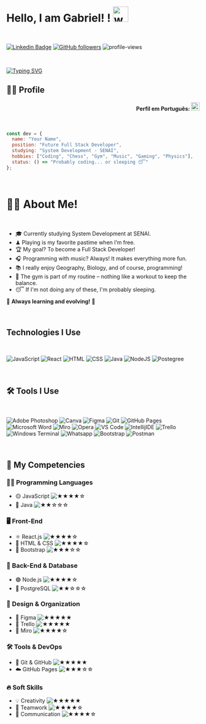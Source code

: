 # Hello, I am Gabriel! ! <img src="https://user-images.githubusercontent.com/72663882/171687151-bb31c996-c9d2-49c8-b593-734946893b23.gif" alt="waving hand gif" aria-hidden="true" width="40" />

<br>

[![Linkedin Badge](https://img.shields.io/badge/-LinkedIn-blue?style=flat-square&logo=Linkedin&logoColor=white&link=https://www.linkedin.com/in/nicholas-carvalho-2b73a5297/)](https://www.linkedin.com/in/gabriel-fernandes-a90649329/)
[![GitHub followers](https://img.shields.io/github/followers/GabrielFerLacerda?label=Follow&style=social)](https://github.com/nicholas-sc-08)
![profile-views](https://komarev.com/ghpvc/?username=GabrielFerLacerda&color=blue)

<br>

[![Typing SVG](https://readme-typing-svg.demolab.com?font=Fira+Code&pause=1000&width=435&lines=Hello+Dev%C2%B4s%2C+Sou+o+Gabriel!+%E2%9C%8C%EF%B8%8F;Futuro+Full-Stack+Developer!+%F0%9F%92%BB;Sejam+bem-vindos(as)+ao+meu+Perfil%F0%9F%A4%93)](https://git.io/typing-svg)

## 👨‍💻 Profile

  <div align="right">
  
#### Perfil em Português: <kbd>[<img title="English" alt="English" src="https://img.icons8.com/color/48/000000/brazil.png" width="22">](https://github.com/nicholas-sc-08/nicholas-sc-08/blob/main/README.md)</kbd>

  
  </div>

<br>

```js
const dev = {
  name: "Your Name",
  position: "Future Full Stack Developer",
  studying: "System Development - SENAI",
  hobbies: ["Coding", "Chess", "Gym", "Music", "Gaming", "Physics"],
  status: () => "Probably coding... or sleeping 😴"
};
```

<br>

# 👨‍💻 About Me!

<br>

- 🎓 Currently studying System Development at SENAI.
- ♟ Playing is my favorite pastime when I’m free.
- 🏆 My goal? To become a Full Stack Developer!
- 🎧 Programming with music? Always! It makes everything more fun.
- 📚 I really enjoy Geography, Biology, and of course, programming!
- 💪 The gym is part of my routine – nothing like a workout to keep the balance.
- 😴 If I'm not doing any of these, I'm probably sleeping.

🚀 **Always learning and evolving!** 🚀  

<br>


##  Technologies I Use

<br>

![JavaScript](https://img.shields.io/badge/JavaScript-F7DF1E?style=for-the-badge&logo=javascript&logoColor=black)
![React](https://img.shields.io/badge/React-20232A?style=for-the-badge&logo=react&logoColor=61DAFB)
![HTML](https://img.shields.io/badge/HTML5-E34F26?style=for-the-badge&logo=html5&logoColor=white)
![CSS](https://img.shields.io/badge/CSS3-1572B6?style=for-the-badge&logo=css3&logoColor=white)
![Java](https://img.shields.io/badge/java-%23ED8B00.svg?style=for-the-badge&logo=openjdk&logoColor=black)
![NodeJS](https://img.shields.io/badge/Node%20js-339933?style=for-the-badge&logo=nodedotjs&logoColor=white)
![Postegree](https://img.shields.io/badge/postgresql-4169e1?style=for-the-badge&logo=postgresql&logoColor=white)

<br>

## 🛠  Tools I Use
 
<br>

![Adobe Photoshop](https://img.shields.io/badge/Adobe%20Photoshop-31A8FF?style=for-the-badge&logo=Adobe%20Photoshop&logoColor=black)
![Canva](https://img.shields.io/badge/Canva-%2300C4CC.svg?&style=for-the-badge&logo=Canva&logoColor=black)
![Figma](https://img.shields.io/badge/Figma-090909?style=for-the-badge&logo=figma&logoColor=white)
![Git](https://img.shields.io/badge/GIT-E44C30?style=for-the-badge&logo=git&logoColor=black)
![GitHub Pages](https://img.shields.io/badge/GitHub_Pages-100000?style=for-the-badge&logo=github&logoColor=white)
![Microsoft Word](https://img.shields.io/badge/Microsoft_Word-2B579A?style=for-the-badge&logo=microsoft-word&logoColor=black)
![Miro](https://img.shields.io/badge/Miro-050038?style=for-the-badge&logo=Miro&logoColor=white)
![Opera](https://img.shields.io/badge/Opera-FF1B2D?style=for-the-badge&logo=Opera&logoColor=black)
![VS Code](https://img.shields.io/badge/Visual_Studio_Code-0078D4?style=for-the-badge&logo=visual%20studio%20code&logoColor=black)
![IntellijIDE](https://img.shields.io/badge/IntelliJ_IDEA-000000.svg?style=for-the-badge&logo=intellij-idea&logoColor=white)
![Trello](https://img.shields.io/badge/Trello-0052CC?style=for-the-badge&logo=trello&logoColor=black)
![Windows Terminal](https://img.shields.io/badge/windows%20terminal-4D4D4D?style=for-the-badge&logo=windows%20terminal&logoColor=white)
![Whatsapp](https://img.shields.io/badge/WhatsApp-25D366?style=for-the-badge&logo=whatsapp&logoColor=white)
![Bootstrap](https://img.shields.io/badge/Bootstrap-563D7C?style=for-the-badge&logo=bootstrap&logoColor=white)
![Postman](https://img.shields.io/badge/Postman-FF6C37?style=for-the-badge&logo=Postman&logoColor=white)

<br>


## 🚀 My Competencies

### 👨‍💻  Programming Languages 
- 🟡 JavaScript ![★★★★☆](https://img.shields.io/badge/-4/5-yellow)  
- 🔴 Java ![★★☆☆☆](https://img.shields.io/badge/-2/5-red)  

### 🖥️ Front-End  
- ⚛️ React.js ![★★★★☆](https://img.shields.io/badge/-4/5-lightgrey)  
- 🎨 HTML & CSS ![★★★★☆](https://img.shields.io/badge/-4/5-orange)  
- 💠 Bootstrap ![★★★☆☆](https://img.shields.io/badge/-3/5-purple)  

### 🔧 Back-End & Database 
- 🟢 Node.js ![★★★★☆](https://img.shields.io/badge/-4/5-green)  
- 🐘 PostgreSQL ![★★☆☆☆](https://img.shields.io/badge/-2/5-blue)  

### 🎨 Design & Organization 
- 🎨 Figma ![★★★★★](https://img.shields.io/badge/-5/5-purple)  
- 📌 Trello ![★★★★★](https://img.shields.io/badge/-5/5-blue)  
- 🧠 Miro ![★★★★☆](https://img.shields.io/badge/-4/5-yellow)  

### 🛠️ Tools & DevOps
- 🐙 Git & GitHub ![★★★★★](https://img.shields.io/badge/-5/5-black)  
- ☁️ GitHub Pages ![★★★☆☆](https://img.shields.io/badge/-3/5-lightgrey)  

### 🔥 Soft Skills  
- 💡 Creativity ![★★★★★](https://img.shields.io/badge/-5/5-yellow)  
- 🤝 Teamwork ![★★★★☆](https://img.shields.io/badge/-4/5-green)  
- 📢 Communication ![★★★★☆](https://img.shields.io/badge/-4/5-blue)  


